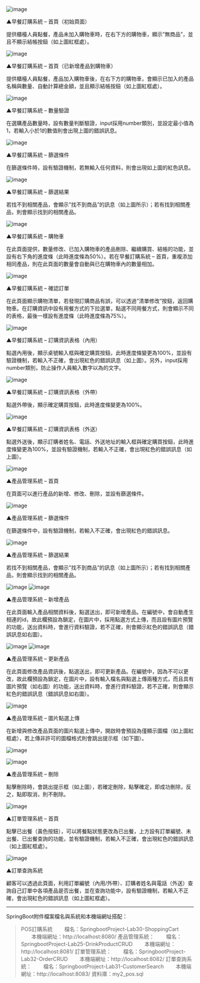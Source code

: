 ![image](https://github.com/bingxue1114/Springboot-POS/blob/master/IMG/01.png)
 
▲早餐訂購系統 – 首頁（初始頁面）

提供櫃檯人員點餐，產品未加入購物車時，在右下方的購物車，顯示”無商品”，並且不顯示結帳按鈕（如上圖紅框處）。

![image](https://github.com/bingxue1114/Springboot-POS/blob/master/IMG/02.png)

▲早餐訂購系統 – 首頁（已新增產品到購物車）

提供櫃檯人員點餐，產品加入購物車後，在右下方的購物車，會顯示已加入的產品名稱與數量、自動計算總金額，並且顯示結帳按鈕（如上圖紅框處）。

![image](https://github.com/bingxue1114/Springboot-POS/blob/master/IMG/03.png)

▲早餐訂購系統 – 數量驗證

在選購產品數量時，設有數量判斷驗證，input採用number類別，並設定最小值為1，若輸入小於1的數值則會出現上圖的錯誤訊息。

![image](https://github.com/bingxue1114/Springboot-POS/blob/master/IMG/04.png)

▲早餐訂購系統 – 篩選條件

在篩選條件時，設有驗證機制，若無輸入任何資料，則會出現如上圖的紅色訊息。

 ![image](https://github.com/bingxue1114/Springboot-POS/blob/master/IMG/05.png)
 
▲早餐訂購系統 – 篩選結果

若找不到相關產品，會顯示”找不到商品”的訊息（如上圖所示）；若有找到相關產品，則會顯示找到的相關產品。

 ![image](https://github.com/bingxue1114/Springboot-POS/blob/master/IMG/06.png)
 
▲早餐訂購系統 – 購物車

在此頁面提供，數量修改、已加入購物車的產品刪除、繼續購買、結帳的功能，並設有右下角的進度條（此時進度條為50%）。若在早餐訂購系統 – 首頁，重複添加相同產品，則在此頁面的數量會自動與已在購物車內的數量相加。

 ![image](https://github.com/bingxue1114/Springboot-POS/blob/master/IMG/07.png)
 
▲早餐訂購系統 – 確認訂單

在此頁面顯示購物清單，若發現訂購商品有誤，可以透過”清單修改”按鈕，返回購物車。在訂購資訊中設有用餐方式的下拉選單，點選不同用餐方式，則會顯示不同的表格，最後一樣設有進度條（此時進度條為75%）。

 ![image](https://github.com/bingxue1114/Springboot-POS/blob/master/IMG/08.png)
 
▲早餐訂購系統 – 訂購資訊表格（內用）

點選內用後，顯示桌號輸入框與確定購買按鈕，此時進度條變更為100%，並設有驗證機制，若輸入不正確，會出現紅色的錯誤訊息（如上圖）。另外，input採用number類別，防止操作人員輸入數字以為的文字。

 ![image](https://github.com/bingxue1114/Springboot-POS/blob/master/IMG/09.png)
 
▲早餐訂購系統 – 訂購資訊表格（外帶）

點選外帶後，顯示確定購買按鈕，此時進度條變更為100%。

 ![image](https://github.com/bingxue1114/Springboot-POS/blob/master/IMG/10.png)
 
▲早餐訂購系統 – 訂購資訊表格（外送）

點選外送後，顯示訂購者姓名、電話、外送地址的輸入框與確定購買按鈕，此時進度條變更為100%，並設有驗證機制，若輸入不正確，會出現紅色的錯誤訊息（如上圖）。

 ![image](https://github.com/bingxue1114/Springboot-POS/blob/master/IMG/11.png)
 
▲產品管理系統 – 首頁

在頁面可以進行產品的新增、修改、刪除，並設有篩選條件。

 ![image](https://github.com/bingxue1114/Springboot-POS/blob/master/IMG/12.png)
 
▲產品管理系統 – 篩選條件

在篩選條件中，設有驗證機制，若輸入不正確，會出現紅色的錯誤訊息。

 ![image](https://github.com/bingxue1114/Springboot-POS/blob/master/IMG/13.png)
 
▲產品管理系統 – 篩選結果

若找不到相關產品，會顯示”找不到商品”的訊息（如上圖所示）；若有找到相關產品，則會顯示找到的相關產品。


 ![image](https://github.com/bingxue1114/Springboot-POS/blob/master/IMG/14.png)
 ![image](https://github.com/bingxue1114/Springboot-POS/blob/master/IMG/15.png)
 
▲產品管理系統 – 新增產品

在此頁面輸入產品相關資料後，點選送出，即可新增產品。在編號中，會自動產生相連的id，故此欄預設為鎖定，在圖片中，採用點選方式上傳，而且設有圖片預覽的功能，送出資料時，會進行資料驗證，若不正確，則會顯示紅色的錯誤訊息（錯誤訊息如右圖）。

 ![image](https://github.com/bingxue1114/Springboot-POS/blob/master/IMG/16.png)
  ![image](https://github.com/bingxue1114/Springboot-POS/blob/master/IMG/17.png)
  
▲產品管理系統 – 更新產品

在此頁面修改產品資訊後，點選送出，即可更新產品。在編號中，因為不可以更改，故此欄預設為鎖定，在圖片中，設有輸入檔名與點選上傳兩種方式，而且具有圖片預覽（如右圖）的功能，送出資料時，會進行資料驗證，若不正確，則會顯示紅色的錯誤訊息（錯誤訊息如右圖）。

 ![image](https://github.com/bingxue1114/Springboot-POS/blob/master/IMG/18.png)
 
▲產品管理系統 – 圖片點選上傳

在新增與修改產品頁面的圖片點選上傳中，開啟時會預設為僅顯示圖檔（如上圖紅框處），若上傳非許可的圖檔格式則會跳出提示框（如下圖）。

 ![image](https://github.com/bingxue1114/Springboot-POS/blob/master/IMG/19.png)
 
 
 
  ![image](https://github.com/bingxue1114/Springboot-POS/blob/master/IMG/20.png)
  
▲產品管理系統 – 刪除

點擊刪除時，會跳出提示框（如上圖），若確定刪除，點擊確定，即成功刪除，反之，點即取消，則不刪除。
 
  ![image](https://github.com/bingxue1114/Springboot-POS/blob/master/IMG/21.png)
  
▲訂單管理系統 – 首頁

點擊已出餐（黃色按鈕），可以將餐點狀態更改為已出餐，上方設有訂單編號、未出餐、已出餐查詢的功能，並有驗證機制，若輸入不正確，會出現紅色的錯誤訊息（如上圖紅框處）。
 
 ![image](https://github.com/bingxue1114/Springboot-POS/blob/master/IMG/22.png)
 
▲訂單查詢系統

顧客可以透過此頁面，利用訂單編號（內用/外帶）、訂購者姓名與電話（外送）查詢自己訂單中各項產品是否出餐，並在查詢功能中，設有驗證機制，若輸入不正確，會出現紅色的錯誤訊息（如上圖紅框處）。

-------------------------------------------------------------------------------------------------------------------------------------------------------------------------------

SpringBoot附件檔案檔名與系統和本機端網址搭配：
> POS訂購系統
　　檔名：SpringbootProject-Lab30-ShoppingCart
　　本機端網址：http://localhost:8080/
>	產品管理系統：
　　檔名：SpringbootProject-Lab25-DrinkProductCRUD
　　本機端網址：http://localhost:8081/
>	訂單管理系統：
　　檔名：SpringbootProject-Lab32-OrderCRUD
　　本機端網址：http://localhost:8082/
>	訂單查詢系統：
　　檔名：SpringbootProject-Lab31-CustomerSearch
　　本機端網址：http://localhost:8083/
> 資料庫：my2_pos.sql
